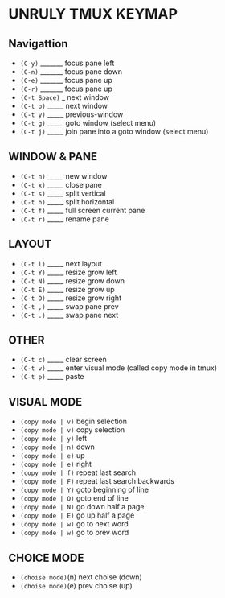 # UNRULY TMUX KEYMAP

## Navigattion
* `(C-y)` _______ focus pane left
* `(C-n)` _______ focus pane down
* `(C-e)` _______ focus pane up
* `(C-r)` _______ focus pane up
* `(C-t Space)` _ next window
* `(C-t o)` _____ next window
* `(C-t y)` _____ previous-window
* `(C-t g)` _____ goto window (select menu)
* `(C-t j)` _____ join pane into a goto window (select menu)

## WINDOW & PANE
* `(C-t n)` _____ new window
* `(C-t x)` _____ close pane
* `(C-t s)` _____ split vertical
* `(C-t h)` _____ split horizontal
* `(C-t f)` _____ full screen current pane
* `(C-t r)` _____ rename pane

## LAYOUT
* `(C-t l)` _____ next layout
* `(C-t Y)` _____ resize grow left
* `(C-t N)` _____ resize grow down
* `(C-t E)` _____ resize grow up
* `(C-t O)` _____ resize grow right
* `(C-t ,)` _____ swap pane prev
* `(C-t .)` _____ swap pane next

## OTHER
* `(C-t c)` _____ clear screen
* `(C-t v)` _____ enter visual mode (called copy mode in tmux)
* `(C-t p)` _____ paste

## VISUAL MODE
* `(copy mode | v)` begin selection
* `(copy mode | v)` copy selection
* `(copy mode | y)` left
* `(copy mode | n)` down
* `(copy mode | e)` up
* `(copy mode | e)` right
* `(copy mode | f)` repeat last search
* `(copy mode | F)` repeat last search backwards
* `(copy mode | Y)` goto beginning of line
* `(copy mode | O)` goto end of line
* `(copy mode | N)` go down half a page
* `(copy mode | E)` go up half a page
* `(copy mode | w)` go to next word
* `(copy mode | w)` go to prev word

## CHOICE MODE
* `(choise mode)`(n) next choise (down)
* `(choise mode)`(e) prev choise (up)
